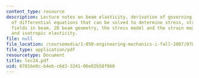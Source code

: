 ```yaml
---
content_type: resource
description: Lecture notes on beam elasticity, derivation of governing, derivation
  of differential equations that can be solved to determine stress, strain and displacement
  fields in beam, 2D beam geometry, the stress model and the strain model for beams,
  and isotropic elasticity.
file: null
file_location: /coursemedia/1-050-engineering-mechanics-i-fall-2007/07816e0cb4ebc6d3324106e02b58f068_lec24.pdf
file_type: application/pdf
resourcetype: Document
title: lec24.pdf
uid: 07816e0c-b4eb-c6d3-3241-06e02b58f068
---
```

